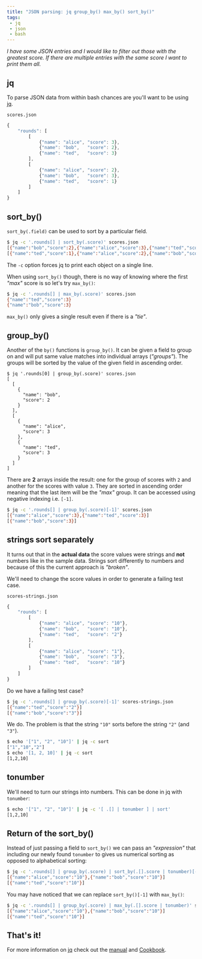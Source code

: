 ```yaml
---
title: "JSON parsing: jq group_by() max_by() sort_by()"
tags:
 - jq
 - json
 - bash
---
```


<em>I have some JSON entries and I would like to filter out those
with the greatest score. If there are multiple entries with the same
score I want to print them all.</em>


## jq

To parse JSON data from within bash chances are you'll want
to be using [jq](https://stedolan.github.io/jq/).

`scores.json`

```javascript
{ 
    "rounds": [
        [
            {"name": "alice", "score": 3},
            {"name": "bob",   "score": 2},
            {"name": "ted",   "score": 3}
        ],
        [
            {"name": "alice", "score": 2},
            {"name": "bob",   "score": 3},
            {"name": "ted",   "score": 1}
        ]
    ]
}
```

## sort_by()

`sort_by(.field)` can be used to sort by a particular field. 

```bash
$ jq -c '.rounds[] | sort_by(.score)' scores.json
[{"name":"bob","score":2},{"name":"alice","score":3},{"name":"ted","score":3}]
[{"name":"ted","score":1},{"name":"alice","score":2},{"name":"bob","score":3}]
```

The `-c` option forces jq to print each object on a single line.

When using `sort_by()` though, there is no way of knowing where the first <em>"max"</em> 
score is so let's try `max_by()`:

```bash
$ jq -c '.rounds[] | max_by(.score)' scores.json
{"name":"ted","score":3}
{"name":"bob","score":3}
```

`max_by()` only gives a single result even if there is a <em>"tie"</em>.

## group_by()

Another of the `by()` functions is `group_by()`. It can be given a field to group on and
will put same value matches into individual arrays (<em>"groups"</em>). The groups
will be sorted by the value of the given field in ascending order.

```jq
$ jq '.rounds[0] | group_by(.score)' scores.json
[
  [
    {
      "name": "bob",
      "score": 2
    }
  ],
  [
    {
      "name": "alice",
      "score": 3
    },
    {
      "name": "ted",
      "score": 3
    }
  ]
]
```

There are <strong>2</strong> arrays inside the result: one for the group of scores with `2` and 
another for the scores with value `3`. They are sorted in ascending order meaning that
the last item will be the <em>"max"</em> group. It can be accessed using negative indexing 
i.e. `[-1]`.

```bash
$ jq -c '.rounds[] | group_by(.score)[-1]' scores.json
[{"name":"alice","score":3},{"name":"ted","score":3}]
[{"name":"bob","score":3}]
```

## strings sort separately

It turns out that in the <strong>actual data</strong> the score values were strings 
and <strong>not</strong> numbers like in the sample data. Strings sort differently 
to numbers and because of this the current approach is <em>"broken"</em>.

We'll need to change the score values in order to generate a failing test case.

`scores-strings.json`

```javascript
{ 
    "rounds": [
        [
            {"name": "alice", "score": "10"},
            {"name": "bob",   "score": "10"},
            {"name": "ted",   "score": "2"}
        ],
        [
            {"name": "alice", "score": "1"},
            {"name": "bob",   "score": "3"},
            {"name": "ted",   "score": "10"}
        ]
    ]
}
```

Do we have a failing test case?

```bash
$ jq -c '.rounds[] | group_by(.score)[-1]' scores-strings.json 
[{"name":"ted","score":"2"}]
[{"name":"bob","score":"3"}]
```

We do. The problem is that the string `"10"` sorts before the string `"2"` 
(and `"3"`).

```bash
$ echo '["1", "2", "10"]' | jq -c sort
["1","10","2"]
$ echo '[1, 2, 10]' | jq -c sort
[1,2,10]
```

## tonumber 

We'll need to turn our strings into numbers. This can be done in
jq with `tonumber`:

```bash
$ echo '["1", "2", "10"]' | jq -c '[ .[] | tonumber ] | sort'
[1,2,10]
```

## Return of the sort_by()

Instead of just passing a field to `sort_by()` we can pass an <em>"expression"</em>
that including our newly found `tonumber` to gives us numerical sorting as opposed
to alphabetical sorting:

```bash
$ jq -c '.rounds[] | group_by(.score) | sort_by(.[].score | tonumber)[-1]' scores-strings.json 
[{"name":"alice","score":"10"},{"name":"bob","score":"10"}]
[{"name":"ted","score":"10"}]
```

You may have noticed that we can replace `sort_by()[-1]` with `max_by()`:

```bash
$ jq -c '.rounds[] | group_by(.score) | max_by(.[].score | tonumber)' scores-strings.json 
[{"name":"alice","score":"10"},{"name":"bob","score":"10"}]
[{"name":"ted","score":"10"}]
```

## That's it!

For more information on [jq](https://stedolan.github.io/jq/) check out the 
[manual](https://stedolan.github.io/jq/manual/) and
[Cookbook](https://github.com/stedolan/jq/wiki/Cookbook).

